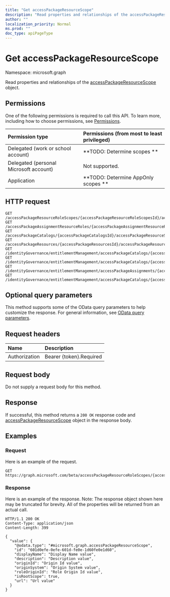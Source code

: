 ```yaml
---
title: "Get accessPackageResourceScope"
description: "Read properties and relationships of the accessPackageResourceScope object."
author: ""
localization_priority: Normal
ms.prod: ""
doc_type: apiPageType
---
```


# Get accessPackageResourceScope

Namespace: microsoft.graph

Read properties and relationships of the [accessPackageResourceScope](../resources/accesspackageresourcescope.md) object.

## Permissions
One of the following permissions is required to call this API. To learn more, including how to choose permissions, see [Permissions](/concepts/permissions-reference.md).

|Permission type|Permissions (from most to least privileged)|
|:---|:---|
|Delegated (work or school account)|**TODO: Determine scopes **|
|Delegated (personal Microsoft account)|Not supported.|
|Application|**TODO: Determine AppOnly scopes **|

## HTTP request
<!-- {
  "blockType": "ignored"
}
-->
``` http
GET /accessPackageResourceRoleScopes/{accessPackageResourceRoleScopesId}/accessPackageResourceScope
GET /accessPackageAssignmentResourceRoles/{accessPackageAssignmentResourceRolesId}/accessPackageResourceScope
GET /accessPackageCatalogs/{accessPackageCatalogsId}/accessPackageResourceScopes/{accessPackageResourceScopeId}
GET /accessPackageResources/{accessPackageResourcesId}/accessPackageResourceScopes/{accessPackageResourceScopeId}
GET /identityGovernance/entitlementManagement/accessPackageCatalogs/{accessPackageCatalogId}/accessPackageResourceScopes/{accessPackageResourceScopeId}
GET /identityGovernance/entitlementManagement/accessPackageCatalogs/{accessPackageCatalogId}/accessPackageResources/{accessPackageResourceId}/accessPackageResourceScopes/{accessPackageResourceScopeId}
GET /identityGovernance/entitlementManagement/accessPackageAssignments/{accessPackageAssignmentId}/accessPackageAssignmentResourceRoles/{accessPackageAssignmentResourceRoleId}/accessPackageResourceScope
GET /identityGovernance/entitlementManagement/accessPackageCatalogs/{accessPackageCatalogId}/accessPackages/{accessPackageId}/accessPackageResourceRoleScopes/{accessPackageResourceRoleScopeId}/accessPackageResourceScope
```

## Optional query parameters
This method supports some of the OData query parameters to help customize the response. For general information, see [OData query parameters](/graph/query-parameters).

## Request headers
|Name|Description|
|:---|:---|
|Authorization|Bearer {token}.Required|

## Request body
Do not supply a request body for this method.

## Response
If successful, this method returns a `200 OK` response code and [accessPackageResourceScope](../resources/accesspackageresourcescope.md) object in the response body.

## Examples

### Request
Here is an example of the request.
<!-- {
  "blockType": "request",
  "name": "get_accesspackageresourcescope"
}
-->
``` http
GET https://graph.microsoft.com/beta/accessPackageResourceRoleScopes/{accessPackageResourceRoleScopesId}/accessPackageResourceScope
```

### Response
Here is an example of the response. Note: The response object shown here may be truncated for brevity. All of the properties will be returned from an actual call.
<!-- {
  "blockType": "response",
  "truncated": true,
  "@odata.type": "microsoft.graph.accessPackageResourceScope"
}
-->
``` http
HTTP/1.1 200 OK
Content-Type: application/json
Content-Length: 399

{
  "value": {
    "@odata.type": "#microsoft.graph.accessPackageResourceScope",
    "id": "601d0efe-0efe-601d-fe0e-1d60fe0e1d60",
    "displayName": "Display Name value",
    "description": "Description value",
    "originId": "Origin Id value",
    "originSystem": "Origin System value",
    "roleOriginId": "Role Origin Id value",
    "isRootScope": true,
    "url": "Url value"
  }
}
```


